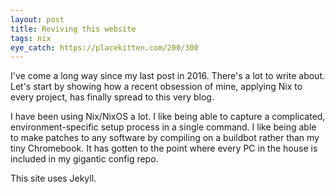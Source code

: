 ```yaml
---
layout: post
title: Reviving this website
tags: nix
eye_catch: https://placekitten.com/200/300
---
```


I've come a long way since my last post in 2016. There's a lot to write about.
Let's start by showing how a recent obsession of mine, applying Nix to every
project, has finally spread to this very blog.

<!-- more -->

I have been using Nix/NixOS a lot. I like being able to capture a complicated,
environment-specific setup process in a single command. I like being able to
make patches to any software by compiling on a buildbot rather than my tiny
Chromebook. It has gotten to the point where every PC in the house is included
in my gigantic config repo.

This site uses Jekyll.
